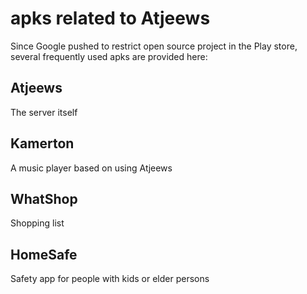 # apks related to Atjeews
Since Google pushed to restrict open source project in the  Play store, several frequently used apks are provided here:

## Atjeews
The server itself

## Kamerton
A music player based on using Atjeews

## WhatShop
Shopping list

## HomeSafe
Safety app for people with kids or elder persons

